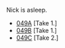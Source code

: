 Nick is asleep.

* [049A](049A--Take01--.md) [Take 1.]
* [049B](049B--Take01--.md) [Take 1.]
* [049C](049C--Take02--.md) [Take 2.]

